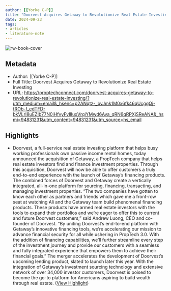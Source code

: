 ```yaml
---
author: [[Yorke C-P]]
title: "Doorvest Acquires Getaway to Revolutionize Real Estate Investing"
date: 2024-09-23
tags: 
- articles
- literature-note
---
```

![rw-book-cover](https://proptechconnect.com/wp-content/uploads/2024/09/Doorvest-acquires-Getaway.png)

## Metadata
- Author: [[Yorke C-P]]
- Full Title: Doorvest Acquires Getaway to Revolutionize Real Estate Investing
- URL: https://proptechconnect.com/doorvest-acquires-getaway-to-revolutionize-real-estate-investing/?utm_medium=email&_hsenc=p2ANqtz-_bvJmk1M0x6fk46qUcggQj-fROb-f_edTFD-bkVLrI8uEZIb77N0iHfvyFvIlIuxVrqiYMwd6Ava_qRN6qRPXjSReANA&_hsmi=94831231&utm_content=94831231&utm_source=hs_email

## Highlights
- Doorvest, a full-service real estate investing platform that helps busy working professionals own passive income rental homes, today announced the acquisition of Getaway, a PropTech company that helps real estate investors find and finance investment properties. Through this acquisition, Doorvest will now be able to offer customers a truly end-to-end experience with the launch of Getaway’s financing products. The combined forces of Doorvest and Getaway create a vertically integrated, all-in-one platform for sourcing, financing, transacting, and managing investment properties.
  “The two companies have gotten to know each other as partners and friends which gave me a front-row seat at watching Ali and the Getaway team build phenomenal financing products. These products have armed real estate investors with the tools to expand their portfolios and we’re eager to offer this to current and future Doorvest customers,” said Andrew Luong, CEO and co-founder of Doorvest. “By uniting Doorvest’s end-to-end platform with Getaway’s innovative financing tools, we’re accelerating our mission to advance financial security for all while ushering in PropTech 3.0. With the addition of financing capabilities, we’ll further streamline every step of the investment journey and provide our customers with a seamless and fully integrated experience that empowers them to achieve their financial goals.”
  The merger accelerates the development of Doorvest’s upcoming lending product, slated to launch later this year. With the integration of Getaway’s investment sourcing technology and extensive network of over 34,000 investor customers, Doorvest is poised to become the go-to platform for Americans aspiring to build wealth through real estate. ([View Highlight](https://read.readwise.io/read/01j8f3hr7awtybv1db0jfqtpqb))
